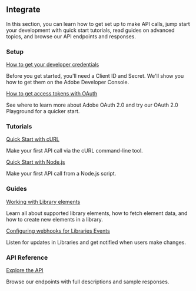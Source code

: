 ## Integrate

In this section, you can learn how to get set up to make API calls, jump start your development with quick start tutorials, read guides on advanced topics, and browse our API endpoints and responses.

<DiscoverBlock slots="heading, link, text"/>

### Setup

[How to get your developer credentials](/integrate/setup/developer-credentials/)

Before you get started, you'll need a Client ID and Secret. We'll show you how to get them on the Adobe Developer Console.

<DiscoverBlock slots="link, text"/>

[How to get access tokens with OAuth](/integrate/setup/oauth/)

See where to learn more about Adobe OAuth 2.0 and try our OAuth 2.0 Playground for a quicker start.

<DiscoverBlock slots="heading, link, text"/>

### Tutorials

[Quick Start with cURL](/integrate/tutorials/quick-start-curl/)

Make your first API call via the cURL command-line tool.

<DiscoverBlock slots="link, text"/>

[Quick Start with Node.js](/integrate/tutorials/quick-start-nodejs/)

Make your first API call from a Node.js script.

<DiscoverBlock slots="heading, link, text"/>

### Guides

[Working with Library elements](/integrate/guides/working-with-elements/)

Learn all about supported library elements, how to fetch element data, and how to create new elements in a library.

<DiscoverBlock slots="link, text"/>

[Configuring webhooks for Libraries Events](/integrate/guides/configuring-events-webhooks/)

Listen for updates in Libraries and get notified when users make changes.

<DiscoverBlock slots="heading, link, text"/>

### API Reference

[Explore the API](/api/)

Browse our endpoints with full descriptions and sample responses.
